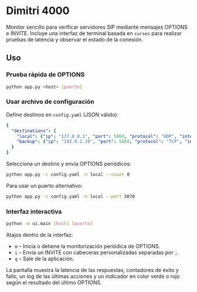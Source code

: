 # Dimitri 4000

Monitor sencillo para verificar servidores SIP mediante mensajes OPTIONS e
INVITE. Incluye una interfaz de terminal basada en `curses` para realizar
pruebas de latencia y observar el estado de la conexión.

## Uso

### Prueba rápida de OPTIONS

```bash
python app.py <host> [puerto]
```

### Usar archivo de configuración

Define destinos en `config.yaml` (JSON válido):

```yaml
{
  "destinations": {
    "local": {"ip": "127.0.0.1", "port": 5060, "protocol": "UDP", "interval": 5},
    "backup": {"ip": "192.0.2.10", "port": 5080, "protocol": "TCP", "interval": 10}
  }
}
```

Selecciona un destino y envía OPTIONS periódicos:

```bash
python app.py -c config.yaml -n local --count 0
```

Para usar un puerto alternativo:

```bash
python app.py -c config.yaml -n local --port 5070
```

### Interfaz interactiva

```bash
python -m ui.main [host] [puerto]
```

Atajos dentro de la interfaz:

- `m` – Inicia o detiene la monitorización periódica de OPTIONS.
- `i` – Envía un INVITE con cabeceras personalizadas separadas por `;`.
- `q` – Sale de la aplicación.

La pantalla muestra la latencia de las respuestas, contadores de éxito y fallo,
un log de las últimas acciones y un indicador en color verde o rojo según el
resultado del último OPTIONS.
